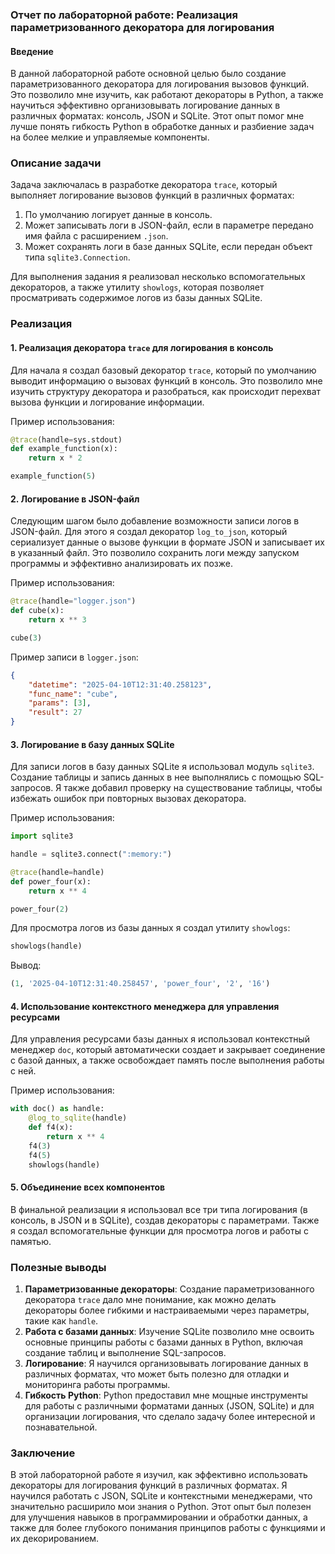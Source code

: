 ### Отчет по лабораторной работе: Реализация параметризованного декоратора для логирования

#### Введение

В данной лабораторной работе основной целью было создание параметризованного декоратора для логирования вызовов функций. Это позволило мне изучить, как работают декораторы в Python, а также научиться эффективно организовывать логирование данных в различных форматах: консоль, JSON и SQLite. Этот опыт помог мне лучше понять гибкость Python в обработке данных и разбиение задач на более мелкие и управляемые компоненты.

### Описание задачи

Задача заключалась в разработке декоратора `trace`, который выполняет логирование вызовов функций в различных форматах:

1. По умолчанию логирует данные в консоль.
2. Может записывать логи в JSON-файл, если в параметре передано имя файла с расширением `.json`.
3. Может сохранять логи в базе данных SQLite, если передан объект типа `sqlite3.Connection`.

Для выполнения задания я реализовал несколько вспомогательных декораторов, а также утилиту `showlogs`, которая позволяет просматривать содержимое логов из базы данных SQLite.

### Реализация

#### 1. Реализация декоратора `trace` для логирования в консоль

Для начала я создал базовый декоратор `trace`, который по умолчанию выводит информацию о вызовах функций в консоль. Это позволило мне изучить структуру декоратора и разобраться, как происходит перехват вызова функции и логирование информации.

Пример использования:
```python
@trace(handle=sys.stdout)
def example_function(x):
    return x * 2

example_function(5)
```

#### 2. Логирование в JSON-файл

Следующим шагом было добавление возможности записи логов в JSON-файл. Для этого я создал декоратор `log_to_json`, который сериализует данные о вызове функции в формате JSON и записывает их в указанный файл. Это позволило сохранить логи между запуском программы и эффективно анализировать их позже.

Пример использования:
```python
@trace(handle="logger.json")
def cube(x):
    return x ** 3

cube(3)
```

Пример записи в `logger.json`:
```json
{
    "datetime": "2025-04-10T12:31:40.258123",
    "func_name": "cube",
    "params": [3],
    "result": 27
}
```

#### 3. Логирование в базу данных SQLite

Для записи логов в базу данных SQLite я использовал модуль `sqlite3`. Создание таблицы и запись данных в нее выполнялись с помощью SQL-запросов. Я также добавил проверку на существование таблицы, чтобы избежать ошибок при повторных вызовах декоратора.

Пример использования:
```python
import sqlite3

handle = sqlite3.connect(":memory:")

@trace(handle=handle)
def power_four(x):
    return x ** 4

power_four(2)
```

Для просмотра логов из базы данных я создал утилиту `showlogs`:
```python
showlogs(handle)
```

Вывод:
```python
(1, '2025-04-10T12:31:40.258457', 'power_four', '2', '16')
```

#### 4. Использование контекстного менеджера для управления ресурсами

Для управления ресурсами базы данных я использовал контекстный менеджер `doc`, который автоматически создает и закрывает соединение с базой данных, а также освобождает память после выполнения работы с ней.

Пример использования:
```python
with doc() as handle:
    @log_to_sqlite(handle)
    def f4(x):
        return x ** 4
    f4(3)
    f4(5)
    showlogs(handle)
```

#### 5. Объединение всех компонентов

В финальной реализации я использовал все три типа логирования (в консоль, в JSON и в SQLite), создав декораторы с параметрами. Также я создал вспомогательные функции для просмотра логов и работы с памятью.

### Полезные выводы

1. **Параметризованные декораторы**: Создание параметризованного декоратора `trace` дало мне понимание, как можно делать декораторы более гибкими и настраиваемыми через параметры, такие как `handle`.
2. **Работа с базами данных**: Изучение SQLite позволило мне освоить основные принципы работы с базами данных в Python, включая создание таблиц и выполнение SQL-запросов.
3. **Логирование**: Я научился организовывать логирование данных в различных форматах, что может быть полезно для отладки и мониторинга работы программы.
4. **Гибкость Python**: Python предоставил мне мощные инструменты для работы с различными форматами данных (JSON, SQLite) и для организации логирования, что сделало задачу более интересной и познавательной.

### Заключение

В этой лабораторной работе я изучил, как эффективно использовать декораторы для логирования функций в различных форматах. Я научился работать с JSON, SQLite и контекстными менеджерами, что значительно расширило мои знания о Python. Этот опыт был полезен для улучшения навыков в программировании и обработки данных, а также для более глубокого понимания принципов работы с функциями и их декорированием.
